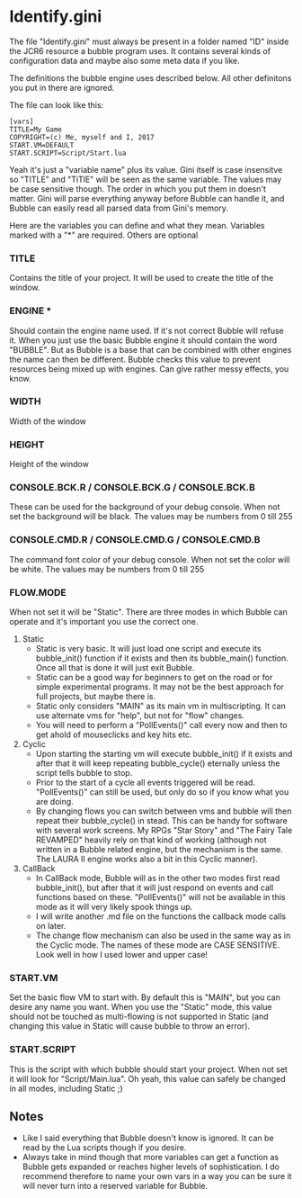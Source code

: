 # Identify.gini

The file "Identify.gini" must always be present in a folder named "ID" inside the JCR6 resource a bubble program uses.
It contains several kinds of configuration data and maybe also some meta data if you like.

The definitions the bubble engine uses described below. All other definitons you put in there are ignored.


The file can look like this:
~~~
[vars]
TITLE=My Game
COPYRIGHT=(c) Me, myself and I, 2017
START.VM=DEFAULT
START.SCRIPT=Script/Start.lua
~~~


Yeah it's just a "variable name" plus its value.
Gini itself is case insensitve so "TITLE" and "TiTlE" will be seen as the same variable.
The values may be case sensitive though.
The order in which you put them in doesn't matter. Gini will parse everything anyway before Bubble can handle it, and Bubble can easily read all parsed data from Gini's memory.



Here are the variables you can define and what they mean.
Variables marked with a "*" are required. Others are optional


### TITLE
Contains the title of your project. It will be used to create the title of the window.


### ENGINE *
Should contain the engine name used. If it's not correct Bubble will refuse it.
When you just use the basic Bubble engine it should contain the word "BUBBLE".
But as Bubble is a base that can be combined with other engines the name can then be different.
Bubble checks this value to prevent resources being mixed up with engines. Can give rather messy effects, you know.

### WIDTH
Width of the window


### HEIGHT
Height of the window

### CONSOLE.BCK.R / CONSOLE.BCK.G / CONSOLE.BCK.B
These can be used for the background of your debug console. 
When not set the background will be black.
The values may be numbers from 0 till 255

### CONSOLE.CMD.R / CONSOLE.CMD.G / CONSOLE.CMD.B
The command font color of your debug console.
When not set the color will be white.
The values may be numbers from 0 till 255

### FLOW.MODE
When not set it will be "Static".
There are three modes in which Bubble can operate and it's important you use the correct one.
1. Static
   - Static is very basic. It will just load one script and execute its bubble_init() function if it exists and then its bubble_main() function. Once all that is done it will just exit Bubble.
   - Static can be a good way for beginners to get on the road or for simple experimental programs. It may not be the best approach for full projects, but maybe there is.
   - Static only considers "MAIN" as its main vm in multiscripting. It can use alternate vms for "help", but not for "flow" changes.
   - You will need to perform a "PollEvents()" call every now and then to get ahold of mouseclicks and key hits etc.
2. Cyclic
   - Upon starting the starting vm will execute bubble_init() if it exists and after that it will keep repeating bubble_cycle() eternally unless the script tells bubble to stop.
   - Prior to the start of a cycle all events triggered will be read. "PollEvents()" can still be used, but only do so if you know what you are doing.
   - By changing flows you can switch between vms and bubble will then repeat their bubble_cycle() in stead. This can be handy for software with several work screens. My RPGs "Star Story" and "The Fairy Tale REVAMPED" heavily rely on that kind of working (although not written in a Bubble related engine, but the mechanism is the same. The LAURA II engine works also a bit in this Cyclic manner).
3. CallBack
   - In CallBack mode, Bubble will as in the other two modes first read bubble_init(), but after that it will just respond on events and call functions based on these. "PollEvents()" will not be available in this mode as it will very likely spook things up.
   - I will write another .md file on the functions the callback mode calls on later.
   - The change flow mechanism can also be used in the same way as in the Cyclic mode.
The names of these mode are CASE SENSITIVE. Look well in how I used lower and upper case!


### START.VM
Set the basic flow VM to start with. By default this is "MAIN", but you can desire any name you want.
When you use the "Static" mode, this value should not be touched as multi-flowing is not supported in Static (and changing this value in Static will cause bubble to throw an error).

### START.SCRIPT
This is the script with which bubble should start your project. When not set it will look for "Script/Main.lua".
Oh yeah, this value can safely be changed in all modes, including Static ;)



## Notes
- Like I said everything that Bubble doesn't know is ignored. It can be read by the Lua scripts though if you desire.
- Always take in mind though that more variables can get a function as Bubble gets expanded or reaches higher levels of sophistication. I do recommend therefore to name your own vars in a way you can be sure it will never turn into a reserved variable for Bubble.



